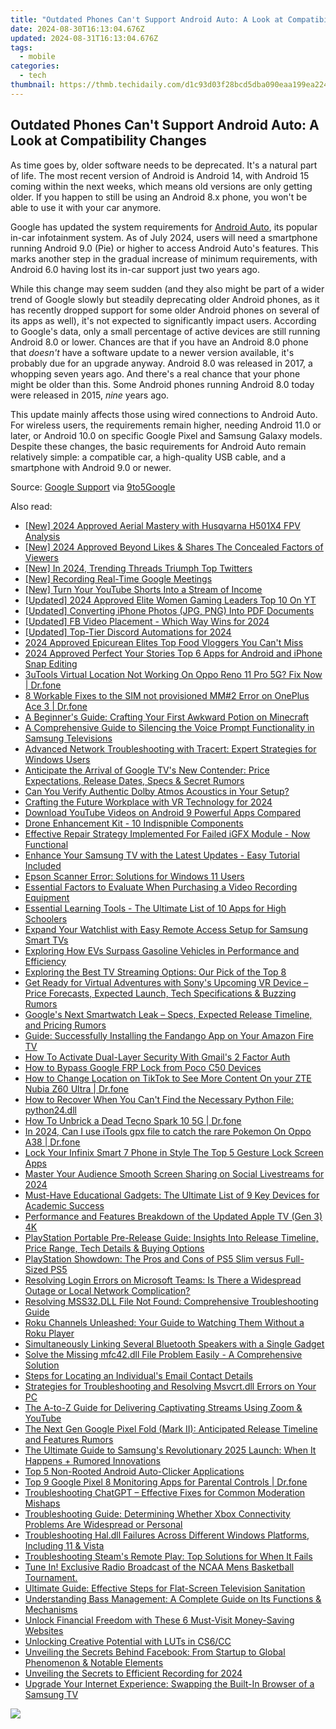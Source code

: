 ```yaml
---
title: "Outdated Phones Can't Support Android Auto: A Look at Compatibility Changes"
date: 2024-08-30T16:13:04.676Z
updated: 2024-08-31T16:13:04.676Z
tags:
  - mobile
categories:
  - tech
thumbnail: https://thmb.techidaily.com/d1c93d03f28bcd5dba090eaa199ea22428e61a4a76d990245599509aeb0bc8f2.jpg
---
```


## Outdated Phones Can't Support Android Auto: A Look at Compatibility Changes

As time goes by, older software needs to be deprecated. It's a natural part of life. The most recent version of Android is Android 14, with Android 15 coming within the next weeks, which means old versions are only getting older. If you happen to still be using an Android 8.x phone, you won't be able to use it with your car anymore.

 Google has updated the system requirements for [Android Auto](https://visual-screen-recording.techidaily.com/new-in-2024-master-class-in-laptop-screenrec-software-use/), its popular in-car infotainment system. As of July 2024, users will need a smartphone running Android 9.0 (Pie) or higher to access Android Auto's features. This marks another step in the gradual increase of minimum requirements, with Android 6.0 having lost its in-car support just two years ago.

 While this change may seem sudden (and they also might be part of a wider trend of Google slowly but steadily deprecating older Android phones, as it has recently dropped support for some older Android phones on several of its apps as well), it's not expected to significantly impact users. According to Google's data, only a small percentage of active devices are still running Android 8.0 or lower. Chances are that if you have an Android 8.0 phone that _doesn't_ have a software update to a newer version available, it's probably due for an upgrade anyway. Android 8.0 was released in 2017, a whopping seven years ago. And there's a real chance that your phone might be older than this. Some Android phones running Android 8.0 today were released in 2015, _nine_ years ago.

 This update mainly affects those using wired connections to Android Auto. For wireless users, the requirements remain higher, needing Android 11.0 or later, or Android 10.0 on specific Google Pixel and Samsung Galaxy models. Despite these changes, the basic requirements for Android Auto remain relatively simple: a compatible car, a high-quality USB cable, and a smartphone with Android 9.0 or newer.

 Source: [Google Support](https://support.google.com/androidauto/answer/6348019) via [9to5Google](https://9to5google.com/2024/07/25/android-auto-requirements-july-2024/)

<ins class="adsbygoogle"
     style="display:block"
     data-ad-format="autorelaxed"
     data-ad-client="ca-pub-7571918770474297"
     data-ad-slot="1223367746"></ins>



<ins class="adsbygoogle"
     style="display:block"
     data-ad-client="ca-pub-7571918770474297"
     data-ad-slot="8358498916"
     data-ad-format="auto"
     data-full-width-responsive="true"></ins>

<span class="atpl-alsoreadstyle">Also read:</span>
<div><ul>
<li><a href="https://fox-friendly.techidaily.com/new-2024-approved-aerial-mastery-with-husqvarna-h501x4-fpv-analysis/"><u>[New] 2024 Approved  Aerial Mastery with Husqvarna H501X4 FPV Analysis</u></a></li>
<li><a href="https://instagram-video-files.techidaily.com/new-2024-approved-beyond-likes-and-shares-the-concealed-factors-of-viewers/"><u>[New] 2024 Approved  Beyond Likes & Shares  The Concealed Factors of Viewers</u></a></li>
<li><a href="https://twitter-videos.techidaily.com/new-in-2024-trending-threads-triumph-top-twitters/"><u>[New] In 2024, Trending Threads Triumph  Top Twitters</u></a></li>
<li><a href="https://video-capture.techidaily.com/new-recording-real-time-google-meetings/"><u>[New] Recording Real-Time Google Meetings</u></a></li>
<li><a href="https://facebook-video-footage.techidaily.com/new-turn-your-youtube-shorts-into-a-stream-of-income/"><u>[New] Turn Your YouTube Shorts Into a Stream of Income</u></a></li>
<li><a href="https://youtube-lab.techidaily.com/ed-2024-approved-elite-women-gaming-leaders-top-10-on-yt/"><u>[Updated] 2024 Approved  Elite Women Gaming Leaders  Top 10 On YT</u></a></li>
<li><a href="https://fox-access.techidaily.com/updated-converting-iphone-photos-jpg-png-into-pdf-documents/"><u>[Updated] Converting iPhone Photos (JPG, PNG) Into PDF Documents</u></a></li>
<li><a href="https://facebook-clips.techidaily.com/updated-fb-video-placement-which-way-wins-for-2024/"><u>[Updated] FB Video Placement - Which Way Wins for 2024</u></a></li>
<li><a href="https://discord-videos.techidaily.com/updated-top-tier-discord-automations-for-2024/"><u>[Updated] Top-Tier Discord Automations for 2024</u></a></li>
<li><a href="https://youtube-videos.techidaily.com/2024-approved-epicurean-elites-top-food-vloggers-you-cant-miss/"><u>2024 Approved  Epicurean Elites  Top Food Vloggers You Can't Miss</u></a></li>
<li><a href="https://snapchat-videos.techidaily.com/2024-approved-perfect-your-stories-top-6-apps-for-android-and-iphone-snap-editing/"><u>2024 Approved  Perfect Your Stories  Top 6 Apps for Android and iPhone Snap Editing</u></a></li>
<li><a href="https://location-fake.techidaily.com/3utools-virtual-location-not-working-on-oppo-reno-11-pro-5g-fix-now-drfone-by-drfone-virtual-android/"><u>3uTools Virtual Location Not Working On Oppo Reno 11 Pro 5G? Fix Now | Dr.fone</u></a></li>
<li><a href="https://howto.techidaily.com/8-workable-fixes-to-the-sim-not-provisioned-mm2-error-on-oneplus-ace-3-drfone-by-drfone-fix-android-problems-fix-android-problems/"><u>8 Workable Fixes to the SIM not provisioned MM#2 Error on OnePlus Ace 3 | Dr.fone</u></a></li>
<li><a href="https://tech-recovery.techidaily.com/a-beginners-guide-crafting-your-first-awkward-potion-on-minecraft/"><u>A Beginner's Guide: Crafting Your First Awkward Potion on Minecraft</u></a></li>
<li><a href="https://tech-recovery.techidaily.com/a-comprehensive-guide-to-silencing-the-voice-prompt-functionality-in-samsung-televisions/"><u>A Comprehensive Guide to Silencing the Voice Prompt Functionality in Samsung Televisions</u></a></li>
<li><a href="https://tech-recovery.techidaily.com/advanced-network-troubleshooting-with-tracert-expert-strategies-for-windows-users/"><u>Advanced Network Troubleshooting with Tracert: Expert Strategies for Windows Users</u></a></li>
<li><a href="https://tech-recovery.techidaily.com/1722899110928-anticipate-the-arrival-of-google-tvs-new-contender-price-expectations-release-dates-specs-and-secret-rumors/"><u>Anticipate the Arrival of Google TV's New Contender: Price Expectations, Release Dates, Specs & Secret Rumors</u></a></li>
<li><a href="https://tech-recovery.techidaily.com/can-you-verify-authentic-dolby-atmos-acoustics-in-your-setup/"><u>Can You Verify Authentic Dolby Atmos Acoustics in Your Setup?</u></a></li>
<li><a href="https://extra-tips.techidaily.com/crafting-the-future-workplace-with-vr-technology-for-2024/"><u>Crafting the Future Workplace with VR Technology for 2024</u></a></li>
<li><a href="https://youtube-clips.techidaily.com/download-youtube-videos-on-android-9-powerful-apps-compared/"><u>Download YouTube Videos on Android  9 Powerful Apps Compared</u></a></li>
<li><a href="https://extra-information.techidaily.com/drone-enhancement-kit-10-indispnible-components/"><u>Drone Enhancement Kit - 10 Indispnible Components</u></a></li>
<li><a href="https://tech-recovery.techidaily.com/effective-repair-strategy-implemented-for-failed-igfx-module-now-functional/"><u>Effective Repair Strategy Implemented For Failed iGFX Module - Now Functional</u></a></li>
<li><a href="https://tech-recovery.techidaily.com/1722877411666-enhance-your-samsung-tv-with-the-latest-updates-easy-tutorial-included/"><u>Enhance Your Samsung TV with the Latest Updates - Easy Tutorial Included</u></a></li>
<li><a href="https://sound-issues.techidaily.com/epson-scanner-error-solutions-for-windows-11-users/"><u>Epson Scanner Error: Solutions for Windows 11 Users</u></a></li>
<li><a href="https://tech-recovery.techidaily.com/essential-factors-to-evaluate-when-purchasing-a-video-recording-equipment/"><u>Essential Factors to Evaluate When Purchasing a Video Recording Equipment</u></a></li>
<li><a href="https://tech-recovery.techidaily.com/essential-learning-tools-the-ultimate-list-of-10-apps-for-high-schoolers/"><u>Essential Learning Tools - The Ultimate List of 10 Apps for High Schoolers</u></a></li>
<li><a href="https://tech-recovery.techidaily.com/expand-your-watchlist-with-easy-remote-access-setup-for-samsung-smart-tvs/"><u>Expand Your Watchlist with Easy Remote Access Setup for Samsung Smart TVs</u></a></li>
<li><a href="https://tech-recovery.techidaily.com/exploring-how-evs-surpass-gasoline-vehicles-in-performance-and-efficiency/"><u>Exploring How EVs Surpass Gasoline Vehicles in Performance and Efficiency</u></a></li>
<li><a href="https://tech-recovery.techidaily.com/exploring-the-best-tv-streaming-options-our-pick-of-the-top-8/"><u>Exploring the Best TV Streaming Options: Our Pick of the Top 8</u></a></li>
<li><a href="https://tech-recovery.techidaily.com/get-ready-for-virtual-adventures-with-sonys-upcoming-vr-device-price-forecasts-expected-launch-tech-specifications-and-buzzing-rumors/"><u>Get Ready for Virtual Adventures with Sony's Upcoming VR Device – Price Forecasts, Expected Launch, Tech Specifications & Buzzing Rumors</u></a></li>
<li><a href="https://tech-recovery.techidaily.com/googles-next-smartwatch-leak-specs-expected-release-timeline-and-pricing-rumors/"><u>Google's Next Smartwatch Leak – Specs, Expected Release Timeline, and Pricing Rumors</u></a></li>
<li><a href="https://tech-recovery.techidaily.com/guide-successfully-installing-the-fandango-app-on-your-amazon-fire-tv/"><u>Guide: Successfully Installing the Fandango App on Your Amazon Fire TV</u></a></li>
<li><a href="https://tech-recovery.techidaily.com/how-to-activate-dual-layer-security-with-gmails-2-factor-auth/"><u>How To Activate Dual-Layer Security With Gmail's 2 Factor Auth</u></a></li>
<li><a href="https://android-frp.techidaily.com/how-to-bypass-google-frp-lock-from-poco-c50-devices-by-drfone-android/"><u>How to Bypass Google FRP Lock from Poco C50 Devices</u></a></li>
<li><a href="https://review-topics.techidaily.com/how-to-change-location-on-tiktok-to-see-more-content-on-your-zte-nubia-z60-ultra-drfone-by-drfone-virtual-android/"><u>How to Change Location on TikTok to See More Content On your ZTE Nubia Z60 Ultra | Dr.fone</u></a></li>
<li><a href="https://tech-recovery.techidaily.com/how-to-recover-when-you-cant-find-the-necessary-python-file-python24dll/"><u>How to Recover When You Can't Find the Necessary Python File: python24.dll</u></a></li>
<li><a href="https://fix-guide.techidaily.com/how-to-unbrick-a-dead-tecno-spark-10-5g-drfone-by-drfone-fix-android-problems-fix-android-problems/"><u>How To Unbrick a Dead Tecno Spark 10 5G | Dr.fone</u></a></li>
<li><a href="https://android-pokemon-go.techidaily.com/in-2024-can-i-use-itools-gpx-file-to-catch-the-rare-pokemon-on-oppo-a38-drfone-by-drfone-virtual-android/"><u>In 2024, Can I use iTools gpx file to catch the rare Pokemon On Oppo A38 | Dr.fone</u></a></li>
<li><a href="https://unlock-android.techidaily.com/lock-your-infinix-smart-7-phone-in-style-the-top-5-gesture-lock-screen-apps-by-drfone-android/"><u>Lock Your Infinix Smart 7 Phone in Style The Top 5 Gesture Lock Screen Apps</u></a></li>
<li><a href="https://facebook-video-content.techidaily.com/master-your-audience-smooth-screen-sharing-on-social-livestreams-for-2024/"><u>Master Your Audience  Smooth Screen Sharing on Social Livestreams for 2024</u></a></li>
<li><a href="https://tech-recovery.techidaily.com/must-have-educational-gadgets-the-ultimate-list-of-9-key-devices-for-academic-success/"><u>Must-Have Educational Gadgets: The Ultimate List of 9 Key Devices for Academic Success</u></a></li>
<li><a href="https://tech-recovery.techidaily.com/performance-and-features-breakdown-of-the-updated-apple-tv-gen-3-4k/"><u>Performance and Features Breakdown of the Updated Apple TV (Gen 3) 4K</u></a></li>
<li><a href="https://tech-recovery.techidaily.com/playstation-portable-pre-release-guide-insights-into-release-timeline-price-range-tech-details-and-buying-options/"><u>PlayStation Portable Pre-Release Guide: Insights Into Release Timeline, Price Range, Tech Details & Buying Options</u></a></li>
<li><a href="https://tech-recovery.techidaily.com/playstation-showdown-the-pros-and-cons-of-ps5-slim-versus-full-sized-ps5/"><u>PlayStation Showdown: The Pros and Cons of PS5 Slim versus Full-Sized PS5</u></a></li>
<li><a href="https://tech-recovery.techidaily.com/resolving-login-errors-on-microsoft-teams-is-there-a-widespread-outage-or-local-network-complication/"><u>Resolving Login Errors on Microsoft Teams: Is There a Widespread Outage or Local Network Complication?</u></a></li>
<li><a href="https://tech-recovery.techidaily.com/resolving-mss32dll-file-not-found-comprehensive-troubleshooting-guide/"><u>Resolving MSS32.DLL File Not Found: Comprehensive Troubleshooting Guide</u></a></li>
<li><a href="https://tech-recovery.techidaily.com/roku-channels-unleashed-your-guide-to-watching-them-without-a-roku-player/"><u>Roku Channels Unleashed: Your Guide to Watching Them Without a Roku Player</u></a></li>
<li><a href="https://tech-recovery.techidaily.com/simultaneously-linking-several-bluetooth-speakers-with-a-single-gadget/"><u>Simultaneously Linking Several Bluetooth Speakers with a Single Gadget</u></a></li>
<li><a href="https://tech-recovery.techidaily.com/solve-the-missing-mfc42dll-file-problem-easily-a-comprehensive-solution/"><u>Solve the Missing mfc42.dll File Problem Easily - A Comprehensive Solution</u></a></li>
<li><a href="https://techno-recovery.techidaily.com/steps-for-locating-an-individuals-email-contact-details/"><u>Steps for Locating an Individual's Email Contact Details</u></a></li>
<li><a href="https://tech-recovery.techidaily.com/strategies-for-troubleshooting-and-resolving-msvcrtdll-errors-on-your-pc/"><u>Strategies for Troubleshooting and Resolving Msvcrt.dll Errors on Your PC</u></a></li>
<li><a href="https://extra-information.techidaily.com/the-a-to-z-guide-for-delivering-captivating-streams-using-zoom-and-youtube/"><u>The A-to-Z Guide for Delivering Captivating Streams Using Zoom & YouTube</u></a></li>
<li><a href="https://tech-recovery.techidaily.com/the-next-gen-google-pixel-fold-mark-ii-anticipated-release-timeline-and-features-rumors/"><u>The Next Gen Google Pixel Fold (Mark II): Anticipated Release Timeline and Features Rumors</u></a></li>
<li><a href="https://tech-recovery.techidaily.com/the-ultimate-guide-to-samsungs-revolutionary-2025-launch-when-it-happens-plus-rumored-innovations/"><u>The Ultimate Guide to Samsung's Revolutionary 2025 Launch: When It Happens + Rumored Innovations</u></a></li>
<li><a href="https://tech-recovery.techidaily.com/top-5-non-rooted-android-auto-clicker-applications/"><u>Top 5 Non-Rooted Android Auto-Clicker Applications</u></a></li>
<li><a href="https://android-location-track.techidaily.com/top-9-google-pixel-8-monitoring-apps-for-parental-controls-drfone-by-drfone-virtual-android/"><u>Top 9 Google Pixel 8 Monitoring Apps for Parental Controls | Dr.fone</u></a></li>
<li><a href="https://tech-recovery.techidaily.com/troubleshooting-chatgpt-effective-fixes-for-common-moderation-mishaps/"><u>Troubleshooting ChatGPT – Effective Fixes for Common Moderation Mishaps</u></a></li>
<li><a href="https://tech-recovery.techidaily.com/troubleshooting-guide-determining-whether-xbox-connectivity-problems-are-widespread-or-personal/"><u>Troubleshooting Guide: Determining Whether Xbox Connectivity Problems Are Widespread or Personal</u></a></li>
<li><a href="https://tech-recovery.techidaily.com/troubleshooting-haldll-failures-across-different-windows-platforms-including-11-and-vista/"><u>Troubleshooting Hal.dll Failures Across Different Windows Platforms, Including 11 & Vista</u></a></li>
<li><a href="https://program-issues.techidaily.com/troubleshooting-steams-remote-play-top-solutions-for-when-it-fails/"><u>Troubleshooting Steam's Remote Play: Top Solutions for When It Fails</u></a></li>
<li><a href="https://tech-recovery.techidaily.com/tune-in-exclusive-radio-broadcast-of-the-ncaa-mens-basketball-tournament/"><u>Tune In! Exclusive Radio Broadcast of the NCAA Mens Basketball Tournament.</u></a></li>
<li><a href="https://tech-recovery.techidaily.com/ultimate-guide-effective-steps-for-flat-screen-television-sanitation/"><u>Ultimate Guide: Effective Steps for Flat-Screen Television Sanitation</u></a></li>
<li><a href="https://technical-tips.techidaily.com/understanding-bass-management-a-complete-guide-on-its-functions-and-mechanisms/"><u>Understanding Bass Management: A Complete Guide on Its Functions & Mechanisms</u></a></li>
<li><a href="https://tech-recovery.techidaily.com/unlock-financial-freedom-with-these-6-must-visit-money-saving-websites/"><u>Unlock Financial Freedom with These 6 Must-Visit Money-Saving Websites</u></a></li>
<li><a href="https://extra-information.techidaily.com/unlocking-creative-potential-with-luts-in-cs6cc/"><u>Unlocking Creative Potential with LUTs in CS6/CC</u></a></li>
<li><a href="https://tech-recovery.techidaily.com/unveiling-the-secrets-behind-facebook-from-startup-to-global-phenomenon-and-notable-elements/"><u>Unveiling the Secrets Behind Facebook: From Startup to Global Phenomenon & Notable Elements</u></a></li>
<li><a href="https://vimeo-videos.techidaily.com/unveiling-the-secrets-to-efficient-recording-for-2024/"><u>Unveiling the Secrets to Efficient Recording for 2024</u></a></li>
<li><a href="https://tech-recovery.techidaily.com/upgrade-your-internet-experience-swapping-the-built-in-browser-of-a-samsung-tv/"><u>Upgrade Your Internet Experience: Swapping the Built-In Browser of a Samsung TV</u></a></li>
</ul></div>

<!-- affiliate ads begin -->
<a href="https://store.bitdefender.com/affiliate.php?ACCOUNT=BITLATIN&AFFILIATE=108875&PATH=http%3A%2F%2Fwww.bitdefender.com%2Fbusiness%3FAFFILIATE%3D108875%26RESOURCE%3D30%2525%2BOff%2Ball%2BGravityZone%2BProducts"><img src="https://www.bitdefender.com/content/dam/bitdefender/business/campaign/1200X628.png" border="0"></a>
<!-- affiliate ads end -->